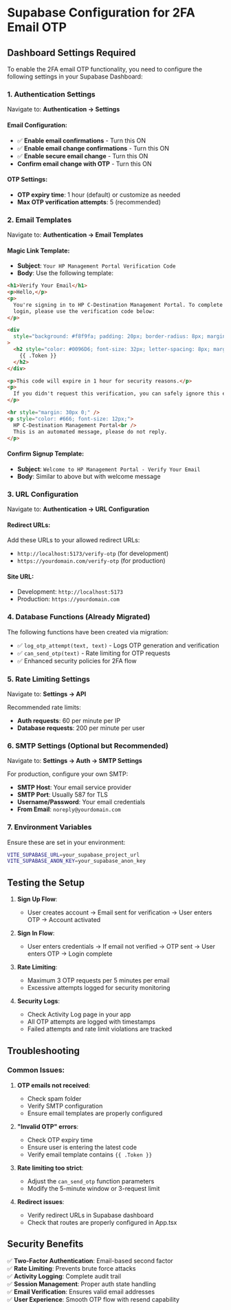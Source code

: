 # Supabase Configuration for 2FA Email OTP

## Dashboard Settings Required

To enable the 2FA email OTP functionality, you need to configure the following settings in your Supabase Dashboard:

### 1. Authentication Settings

Navigate to: **Authentication → Settings**

#### Email Configuration:

- ✅ **Enable email confirmations** - Turn this ON
- ✅ **Enable email change confirmations** - Turn this ON
- ✅ **Enable secure email change** - Turn this ON
- **Confirm email change with OTP** - Turn this ON

#### OTP Settings:

- **OTP expiry time**: 1 hour (default) or customize as needed
- **Max OTP verification attempts**: 5 (recommended)

### 2. Email Templates

Navigate to: **Authentication → Email Templates**

#### Magic Link Template:

- **Subject**: `Your HP Management Portal Verification Code`
- **Body**: Use the following template:

```html
<h1>Verify Your Email</h1>
<p>Hello,</p>
<p>
  You're signing in to HP C-Destination Management Portal. To complete your
  login, please use the verification code below:
</p>

<div
  style="background: #f8f9fa; padding: 20px; border-radius: 8px; margin: 20px 0; text-align: center;"
>
  <h2 style="color: #0096D6; font-size: 32px; letter-spacing: 8px; margin: 0;">
    {{ .Token }}
  </h2>
</div>

<p>This code will expire in 1 hour for security reasons.</p>
<p>
  If you didn't request this verification, you can safely ignore this email.
</p>

<hr style="margin: 30px 0;" />
<p style="color: #666; font-size: 12px;">
  HP C-Destination Management Portal<br />
  This is an automated message, please do not reply.
</p>
```

#### Confirm Signup Template:

- **Subject**: `Welcome to HP Management Portal - Verify Your Email`
- **Body**: Similar to above but with welcome message

### 3. URL Configuration

Navigate to: **Authentication → URL Configuration**

#### Redirect URLs:

Add these URLs to your allowed redirect URLs:

- `http://localhost:5173/verify-otp` (for development)
- `https://yourdomain.com/verify-otp` (for production)

#### Site URL:

- Development: `http://localhost:5173`
- Production: `https://yourdomain.com`

### 4. Database Functions (Already Migrated)

The following functions have been created via migration:

- ✅ `log_otp_attempt(text, text)` - Logs OTP generation and verification
- ✅ `can_send_otp(text)` - Rate limiting for OTP requests
- ✅ Enhanced security policies for 2FA flow

### 5. Rate Limiting Settings

Navigate to: **Settings → API**

Recommended rate limits:

- **Auth requests**: 60 per minute per IP
- **Database requests**: 200 per minute per user

### 6. SMTP Settings (Optional but Recommended)

Navigate to: **Settings → Auth → SMTP Settings**

For production, configure your own SMTP:

- **SMTP Host**: Your email service provider
- **SMTP Port**: Usually 587 for TLS
- **Username/Password**: Your email credentials
- **From Email**: `noreply@yourdomain.com`

### 7. Environment Variables

Ensure these are set in your environment:

```bash
VITE_SUPABASE_URL=your_supabase_project_url
VITE_SUPABASE_ANON_KEY=your_supabase_anon_key
```

## Testing the Setup

1. **Sign Up Flow**:

   - User creates account → Email sent for verification → User enters OTP → Account activated

2. **Sign In Flow**:

   - User enters credentials → If email not verified → OTP sent → User enters OTP → Login complete

3. **Rate Limiting**:

   - Maximum 3 OTP requests per 5 minutes per email
   - Excessive attempts logged for security monitoring

4. **Security Logs**:
   - Check Activity Log page in your app
   - All OTP attempts are logged with timestamps
   - Failed attempts and rate limit violations are tracked

## Troubleshooting

### Common Issues:

1. **OTP emails not received**:

   - Check spam folder
   - Verify SMTP configuration
   - Ensure email templates are properly configured

2. **"Invalid OTP" errors**:

   - Check OTP expiry time
   - Ensure user is entering the latest code
   - Verify email template contains `{{ .Token }}`

3. **Rate limiting too strict**:

   - Adjust the `can_send_otp` function parameters
   - Modify the 5-minute window or 3-request limit

4. **Redirect issues**:
   - Verify redirect URLs in Supabase dashboard
   - Check that routes are properly configured in App.tsx

## Security Benefits

✅ **Two-Factor Authentication**: Email-based second factor  
✅ **Rate Limiting**: Prevents brute force attacks  
✅ **Activity Logging**: Complete audit trail  
✅ **Session Management**: Proper auth state handling  
✅ **Email Verification**: Ensures valid email addresses  
✅ **User Experience**: Smooth OTP flow with resend capability
